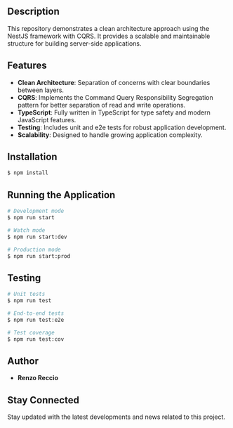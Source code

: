 ## Description

This repository demonstrates a clean architecture approach using the NestJS framework with CQRS. It provides a scalable and maintainable structure for building server-side applications.

## Features

- **Clean Architecture**: Separation of concerns with clear boundaries between layers.
- **CQRS**: Implements the Command Query Responsibility Segregation pattern for better separation of read and write operations.
- **TypeScript**: Fully written in TypeScript for type safety and modern JavaScript features.
- **Testing**: Includes unit and e2e tests for robust application development.
- **Scalability**: Designed to handle growing application complexity.

## Installation

```bash
$ npm install
```

## Running the Application

```bash
# Development mode
$ npm run start

# Watch mode
$ npm run start:dev

# Production mode
$ npm run start:prod
```

## Testing

```bash
# Unit tests
$ npm run test

# End-to-end tests
$ npm run test:e2e

# Test coverage
$ npm run test:cov
```

## Author

- **Renzo Reccio**

## Stay Connected

Stay updated with the latest developments and news related to this project.